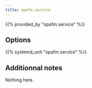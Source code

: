 ```yaml
---
title: opafm.service
---
```


{{% provided_by "opafm.service" %}}

## Options

{{% systemd_unit "opafm.service" %}}

## Additionnal notes

Nothing here.